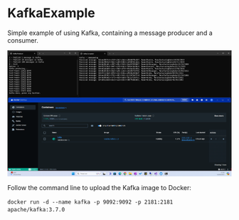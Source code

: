 # KafkaExample

Simple example of using Kafka, containing a message producer and a consumer.

![Demo](/Docs/Images/Demo.png)

Follow the command line to upload the Kafka image to Docker:

`docker run -d --name kafka -p 9092:9092 -p 2181:2181 apache/kafka:3.7.0`
